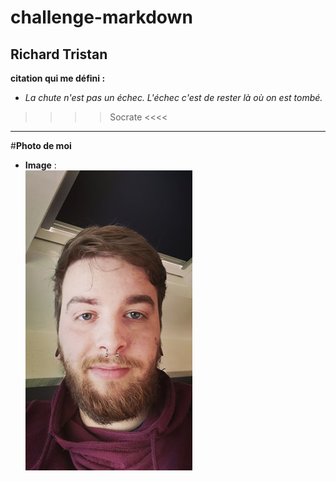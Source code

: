# challenge-markdown
## Richard Tristan
<b>citation qui me défini :
* </b><i>La chute n'est pas un échec. L'échec c'est de rester là où on est tombé.</i>
>>>> Socrate <<<<
---
#<b>Photo de moi</b>
* **Image** : <br><img src="https://github.com/Richardtristan/challenge-markdown/blob/main/moi.jpg">

